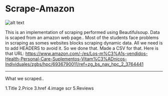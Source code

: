 # Scrape-Amazon
![alt text](https://github.com/atisamhaq123/Scrape-Amazon/blob/main/Capture.PNG)

This is an implementation of scraping performed using Beautifulsoup.
Data is scaped from an amazon web page..
Most of the students face problems in scraping as somes websites blocks scraping dynamic data. All we need is to add HEADERS to avoid it. 
So we done that. Made a CSV for that.
Here is that URL:
https://www.amazon.com/-/es/Los-m%C3%A1s-vendidos-Health-Personal-Care-Suplementos-Vitam%C3%ADnicos-Individuales/zgbs/hpc/6936790011/ref=zg_bs_nav_hpc_2_3764441
*****************************************
What we scraped..

1.Title
2.Price
3.href
4.image scr
5.Reviews

